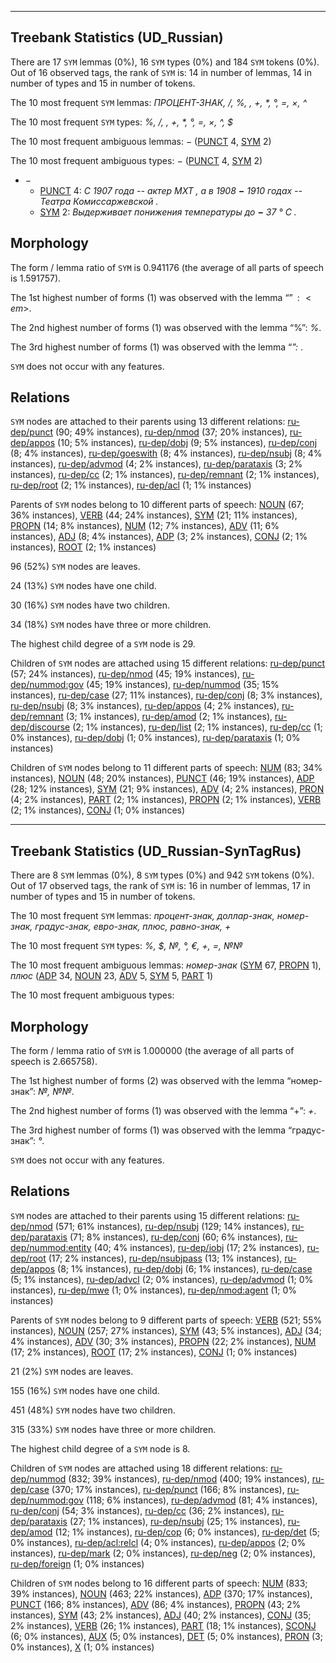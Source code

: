 

--------------------------------------------------------------------------------

## Treebank Statistics (UD_Russian)

There are 17 `SYM` lemmas (0%), 16 `SYM` types (0%) and 184 `SYM` tokens (0%).
Out of 16 observed tags, the rank of `SYM` is: 14 in number of lemmas, 14 in number of types and 15 in number of tokens.

The 10 most frequent `SYM` lemmas: <em>ПРОЦЕНТ-ЗНАК, /, %, \, +, *, °, =, ×, ^</em>

The 10 most frequent `SYM` types:  <em>%, /, \, +, *, °, =, ×, ^, $</em>

The 10 most frequent ambiguous lemmas: <em>−</em> ([PUNCT]() 4, [SYM]() 2)

The 10 most frequent ambiguous types:  <em>−</em> ([PUNCT]() 4, [SYM]() 2)


* <em>−</em>
  * [PUNCT]() 4: <em>С 1907 года -- актер МХТ , а в 1908 <b>−</b> 1910 годах -- Театра Комиссаржевской .</em>
  * [SYM]() 2: <em>Выдерживает понижения температуры до <b>−</b> 37 ° С .</em>

## Morphology

The form / lemma ratio of `SYM` is 0.941176 (the average of all parts of speech is 1.591757).

The 1st highest number of forms (1) was observed with the lemma “$”: <em>$</em>.

The 2nd highest number of forms (1) was observed with the lemma “%”: <em>%</em>.

The 3rd highest number of forms (1) was observed with the lemma “*”: <em>*</em>.

`SYM` does not occur with any features.


## Relations

`SYM` nodes are attached to their parents using 13 different relations: [ru-dep/punct]() (90; 49% instances), [ru-dep/nmod]() (37; 20% instances), [ru-dep/appos]() (10; 5% instances), [ru-dep/dobj]() (9; 5% instances), [ru-dep/conj]() (8; 4% instances), [ru-dep/goeswith]() (8; 4% instances), [ru-dep/nsubj]() (8; 4% instances), [ru-dep/advmod]() (4; 2% instances), [ru-dep/parataxis]() (3; 2% instances), [ru-dep/cc]() (2; 1% instances), [ru-dep/remnant]() (2; 1% instances), [ru-dep/root]() (2; 1% instances), [ru-dep/acl]() (1; 1% instances)

Parents of `SYM` nodes belong to 10 different parts of speech: [NOUN]() (67; 36% instances), [VERB]() (44; 24% instances), [SYM]() (21; 11% instances), [PROPN]() (14; 8% instances), [NUM]() (12; 7% instances), [ADV]() (11; 6% instances), [ADJ]() (8; 4% instances), [ADP]() (3; 2% instances), [CONJ]() (2; 1% instances), [ROOT]() (2; 1% instances)

96 (52%) `SYM` nodes are leaves.

24 (13%) `SYM` nodes have one child.

30 (16%) `SYM` nodes have two children.

34 (18%) `SYM` nodes have three or more children.

The highest child degree of a `SYM` node is 29.

Children of `SYM` nodes are attached using 15 different relations: [ru-dep/punct]() (57; 24% instances), [ru-dep/nmod]() (45; 19% instances), [ru-dep/nummod:gov]() (45; 19% instances), [ru-dep/nummod]() (35; 15% instances), [ru-dep/case]() (27; 11% instances), [ru-dep/conj]() (8; 3% instances), [ru-dep/nsubj]() (8; 3% instances), [ru-dep/appos]() (4; 2% instances), [ru-dep/remnant]() (3; 1% instances), [ru-dep/amod]() (2; 1% instances), [ru-dep/discourse]() (2; 1% instances), [ru-dep/list]() (2; 1% instances), [ru-dep/cc]() (1; 0% instances), [ru-dep/dobj]() (1; 0% instances), [ru-dep/parataxis]() (1; 0% instances)

Children of `SYM` nodes belong to 11 different parts of speech: [NUM]() (83; 34% instances), [NOUN]() (48; 20% instances), [PUNCT]() (46; 19% instances), [ADP]() (28; 12% instances), [SYM]() (21; 9% instances), [ADV]() (4; 2% instances), [PRON]() (4; 2% instances), [PART]() (2; 1% instances), [PROPN]() (2; 1% instances), [VERB]() (2; 1% instances), [CONJ]() (1; 0% instances)



--------------------------------------------------------------------------------

## Treebank Statistics (UD_Russian-SynTagRus)

There are 8 `SYM` lemmas (0%), 8 `SYM` types (0%) and 942 `SYM` tokens (0%).
Out of 17 observed tags, the rank of `SYM` is: 16 in number of lemmas, 17 in number of types and 15 in number of tokens.

The 10 most frequent `SYM` lemmas: <em>процент-знак, доллар-знак, номер-знак, градус-знак, евро-знак, плюс, равно-знак, +</em>

The 10 most frequent `SYM` types:  <em>%, $, №, °, €, +, =, №№</em>

The 10 most frequent ambiguous lemmas: <em>номер-знак</em> ([SYM]() 67, [PROPN]() 1), <em>плюс</em> ([ADP]() 34, [NOUN]() 23, [ADV]() 5, [SYM]() 5, [PART]() 1)

The 10 most frequent ambiguous types:  



## Morphology

The form / lemma ratio of `SYM` is 1.000000 (the average of all parts of speech is 2.665758).

The 1st highest number of forms (2) was observed with the lemma “номер-знак”: <em>№, №№</em>.

The 2nd highest number of forms (1) was observed with the lemma “+”: <em>+</em>.

The 3rd highest number of forms (1) was observed with the lemma “градус-знак”: <em>°</em>.

`SYM` does not occur with any features.


## Relations

`SYM` nodes are attached to their parents using 15 different relations: [ru-dep/nmod]() (571; 61% instances), [ru-dep/nsubj]() (129; 14% instances), [ru-dep/parataxis]() (71; 8% instances), [ru-dep/conj]() (60; 6% instances), [ru-dep/nummod:entity]() (40; 4% instances), [ru-dep/iobj]() (17; 2% instances), [ru-dep/root]() (17; 2% instances), [ru-dep/nsubjpass]() (13; 1% instances), [ru-dep/appos]() (8; 1% instances), [ru-dep/dobj]() (6; 1% instances), [ru-dep/case]() (5; 1% instances), [ru-dep/advcl]() (2; 0% instances), [ru-dep/advmod]() (1; 0% instances), [ru-dep/mwe]() (1; 0% instances), [ru-dep/nmod:agent]() (1; 0% instances)

Parents of `SYM` nodes belong to 9 different parts of speech: [VERB]() (521; 55% instances), [NOUN]() (257; 27% instances), [SYM]() (43; 5% instances), [ADJ]() (34; 4% instances), [ADV]() (30; 3% instances), [PROPN]() (22; 2% instances), [NUM]() (17; 2% instances), [ROOT]() (17; 2% instances), [CONJ]() (1; 0% instances)

21 (2%) `SYM` nodes are leaves.

155 (16%) `SYM` nodes have one child.

451 (48%) `SYM` nodes have two children.

315 (33%) `SYM` nodes have three or more children.

The highest child degree of a `SYM` node is 8.

Children of `SYM` nodes are attached using 18 different relations: [ru-dep/nummod]() (832; 39% instances), [ru-dep/nmod]() (400; 19% instances), [ru-dep/case]() (370; 17% instances), [ru-dep/punct]() (166; 8% instances), [ru-dep/nummod:gov]() (118; 6% instances), [ru-dep/advmod]() (81; 4% instances), [ru-dep/conj]() (54; 3% instances), [ru-dep/cc]() (36; 2% instances), [ru-dep/parataxis]() (27; 1% instances), [ru-dep/nsubj]() (25; 1% instances), [ru-dep/amod]() (12; 1% instances), [ru-dep/cop]() (6; 0% instances), [ru-dep/det]() (5; 0% instances), [ru-dep/acl:relcl]() (4; 0% instances), [ru-dep/appos]() (2; 0% instances), [ru-dep/mark]() (2; 0% instances), [ru-dep/neg]() (2; 0% instances), [ru-dep/foreign]() (1; 0% instances)

Children of `SYM` nodes belong to 16 different parts of speech: [NUM]() (833; 39% instances), [NOUN]() (463; 22% instances), [ADP]() (370; 17% instances), [PUNCT]() (166; 8% instances), [ADV]() (86; 4% instances), [PROPN]() (43; 2% instances), [SYM]() (43; 2% instances), [ADJ]() (40; 2% instances), [CONJ]() (35; 2% instances), [VERB]() (26; 1% instances), [PART]() (18; 1% instances), [SCONJ]() (6; 0% instances), [AUX]() (5; 0% instances), [DET]() (5; 0% instances), [PRON]() (3; 0% instances), [X]() (1; 0% instances)

